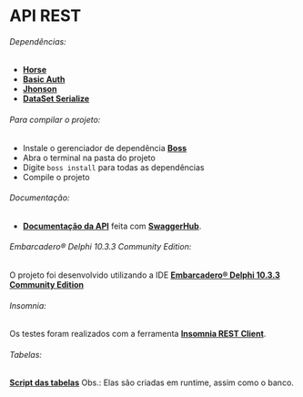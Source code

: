# API REST

###### Dependências:

* [**Horse**](https://github.com/hashload/horse)
* [**Basic Auth**](https://github.com/hashload/horse-basic-auth)
* [**Jhonson**](https://github.com/hashload/jhonson)
* [**DataSet Serialize**](https://github.com/viniciussanchez/dataset-serialize)

######  Para compilar o projeto:

* Instale o gerenciador de dependência [**Boss**](https://github.com/HashLoad/boss)
* Abra o terminal na pasta do projeto
* Digite `boss install` para todas as dependências
* Compile o projeto

######  Documentação:
* [**Documentação da API**](https://app.swaggerhub.com/apis-docs/w4ll/API_REST/1.0#/) feita com [**SwaggerHub**](https://app.swaggerhub.com/).

######  Embarcadero® Delphi 10.3.3 Community Edition:
O projeto foi desenvolvido utilizando a IDE [**Embarcadero® Delphi 10.3.3 Community Edition**](https://www.embarcadero.com/br/products/delphi/starter/free-download) 

######  Insomnia:
Os testes foram realizados com a ferramenta [**Insomnia REST Client**](https://github.com/Kong/insomnia).

######  Tabelas:
[**Script das tabelas**](https://gist.github.com/w0ll/797ad7ca09a90e3260d5b41802d7c374)
Obs.: Elas são criadas em runtime, assim como o banco.
